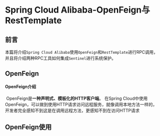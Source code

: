 # Spring Cloud Alibaba-OpenFeign与RestTemplate <!-- {docsify-ignore-all} -->



## 前言

​    本篇将介绍`Spring Cloud Alibaba`使用`OpenFeign`和`RestTemplate`进行RPC调用，并且将介绍两种RPC工具如何集成`Sentinel`进行系统保护。



## OpenFeign

#### OpenFeign介绍

​    OpenFeign是**一种声明式、模板化的HTTP客户端**。 在Spring Cloud中使用OpenFeign，可以做到使用HTTP请求访问远程服务，就像调用本地方法一样的，开发者完全感知不到这是在调用远程方法，更感知不到在访问HTTP请求

## OpenFeign使用

​    